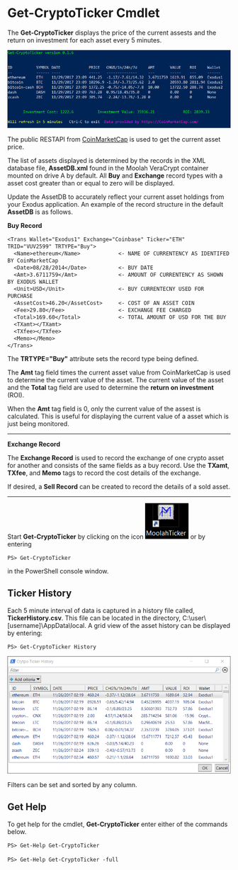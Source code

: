 # Get-CryptoTicker Cmdlet

The **Get-CryptoTicker** displays the price of the current assests and the return on investment for each asset every 5 minutes.

[![CryptoTicker](images/CryptoTicker.png)](images/CryptoTicker.png)

The public RESTAPI from [CoinMarketCap](https://CoinMarketCap.com) is used to get the current asset price.

The list of assets displayed is determined by the records in the XML database file, **AssetDB.xml** found in the Moolah VeraCrypt
container mounted on drive A by default. All **Buy** and **Exchange** record types with a asset cost greater than or equal to zero will be
displayed.

Update the AssetDB to accurately reflect your current asset holdings from your Exodus application. An example of the record structure in the default **AssetDB** is as follows.

**Buy Record**

    <Trans Wallet="Exodus1" Exchange="Coinbase" Ticker="ETH" TRID="VUV2599" TRTYPE="Buy">
      <Name>ethereum</Name>            <- NAME OF CURRENTENCY AS IDENTIFED BY CoinMarketCap
      <Date>08/28/2014</Date>          <- BUY DATE
      <Amt>3.6711759</Amt>             <- AMOUNT OF CURRENTENCY AS SHOWN BY EXODUS WALLET
      <Unit>USD</Unit>                 <- BUY CURRENTECNY USED FOR PURCHASE
      <AssetCost>46.20</AssetCost>     <- COST OF AN ASSET COIN
      <Fee>29.80</Fee>                 <- EXCHANGE FEE CHARGED
      <Total>169.60</Total>            <- TOTAL AMOUNT OF USD FOR THE BUY
      <TXamt></TXamt>
      <TXfee></TXfee>
      <Memo></Memo>
    </Trans>

The **TRTYPE="Buy"** attribute sets the record type being defined.

The **Amt** tag field times the current asset value from CoinMarketCap is used to determine the current value of the asset.  The current value of the asset
and the **Total** tag field are used to determine the **return on investment** (ROI).

When the **Amt** tag field is 0, only the current value of the assest is calculated. This is useful for displaying the current value of a asset which is just
being monitored.

***

**Exchange Record**

The **Exchange Record** is used to record the exchange of one crypto asset for another and consists of the same fields as a buy record.  Use the **TXamt**, **TXfee**,
and **Memo** tags to record the cost details of the exchange.

If desired, a **Sell Record** can be created to record the details of a sold asset.

***

Start **Get-CryptoTicker** by clicking on the icon [![TickerIcon](images/TickerIcon.png)](images/TickerIcon.png) or by entering

    PS> Get-CryptoTicker

in the PowerShell console window.

## Ticker History

Each 5 minute interval of data is captured in a history file called, **TickerHistory.csv**. This file can be located in the
directory, C:\user\\[username]\AppData\local.  A grid view of the asset history can be displayed by entering:

    PS> Get-CryptoTicker History

[![TickerHistory](images/TickerHistory.png)](images/TickerHistory.png)

Filters can be set and sorted by any column.

## Get Help

To get help for the cmdlet, **Get-CryptoTicker** enter either of the commands below.

    PS> Get-Help Get-CryptoTicker

    PS> Get-Help Get-CryptoTicker -full